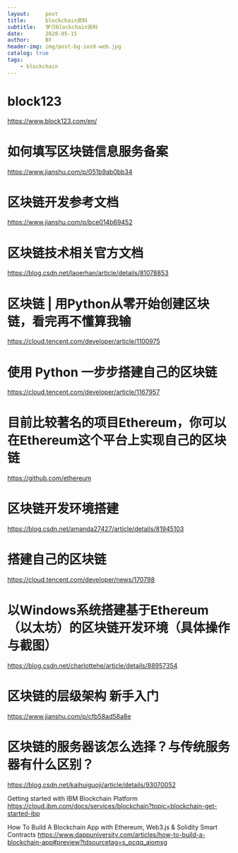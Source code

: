 ```yaml
---
layout:     post
title:      blockchain资料
subtitle:   学习blockchain资料
date:       2020-05-15
author:     BY
header-img: img/post-bg-ios9-web.jpg
catalog: true
tags:
    - blockchain
---
```


# block123
https://www.block123.com/en/


# 如何填写区块链信息服务备案
https://www.jianshu.com/p/051b9ab0bb34

# 区块链开发参考文档
https://www.jianshu.com/p/bce014b69452


# 区块链技术相关官方文档
https://blog.csdn.net/laoerhan/article/details/81078853

# 区块链 | 用Python从零开始创建区块链，看完再不懂算我输
https://cloud.tencent.com/developer/article/1100975

# 使用 Python 一步步搭建自己的区块链
https://cloud.tencent.com/developer/article/1167957


# 目前比较著名的项目Ethereum，你可以在Ethereum这个平台上实现自己的区块链
https://github.com/ethereum

# 区块链开发环境搭建
https://blog.csdn.net/amanda27427/article/details/81945103

# 搭建自己的区块链
https://cloud.tencent.com/developer/news/170798


# 以Windows系统搭建基于Ethereum（以太坊）的区块链开发环境（具体操作与截图）
https://blog.csdn.net/charlottehe/article/details/88957354


# 区块链的层级架构 新手入门
https://www.jianshu.com/p/cfb58ad58a8e


# 区块链的服务器该怎么选择？与传统服务器有什么区别？
https://blog.csdn.net/kaihuiguoji/article/details/93070052


Getting started with IBM Blockchain Platform
https://cloud.ibm.com/docs/services/blockchain?topic=blockchain-get-started-ibp


How To Build A Blockchain App with Ethereum, Web3.js & Solidity Smart Contracts
https://www.dappuniversity.com/articles/how-to-build-a-blockchain-app#preview?tdsourcetag=s_pcqq_aiomsg